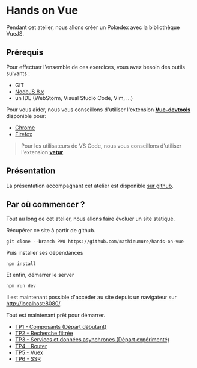 # Hands on Vue

Pendant cet atelier, nous allons créer un Pokedex avec la bibliothèque VueJS.

## Prérequis

Pour effectuer l'ensemble de ces exercices, vous avez besoin des outils suivants :

- GIT
- [NodeJS 8.x](https://nodejs.org/en/download/)
- un IDE (WebStorm, Visual Studio Code, Vim, ...)

Pour vous aider, nous vous conseillons d'utiliser l'extension [**Vue-devtools**](https://github.com/vuejs/vue-devtools) disponible pour:

- [Chrome](https://chrome.google.com/webstore/detail/vuejs-devtools/nhdogjmejiglipccpnnnanhbledajbpd)
- [Firefox](https://addons.mozilla.org/en-US/firefox/addon/vue-js-devtools/)

> Pour les utilisateurs de VS Code, nous vous conseillons d'utiliser l'extension [**vetur**](https://vuejs.github.io/vetur/)

## Présentation

La présentation accompagnant cet atelier est disponible [sur github](https://mathieumure.github.io/hands-on-vue/).

## Par où commencer ?

Tout au long de cet atelier, nous allons faire évoluer un site statique.

Récupérer ce site à partir de github.

```
git clone --branch PW0 https://github.com/mathieumure/hands-on-vue
```

Puis installer ses dépendances

```
npm install
```

Et enfin, démarrer le server

```
npm run dev
```

Il est maintenant possible d'accéder au site depuis un navigateur sur [http://localhost:8080/](http://localhost:8080/).

Tout est maintenant prêt pour démarrer.

- [TP1 - Composants (Départ débutant)](./TP1.md)
- [TP2 - Recherche filtrée](./TP2.md)
- [TP3 - Services et données asynchrones (Départ expérimenté)](./TP3.md)
- [TP4 - Router](./TP4.md)
- [TP5 - Vuex](./TP5.md)
- [TP6 - SSR](./TP6.md)
